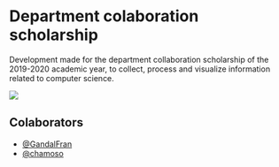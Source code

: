 # Department colaboration scholarship

Development made for the department collaboration scholarship of the 2019-2020 academic year, to collect, process and visualize information related to computer science.

<a>
  <img src="https://github.com/Gandalfran/colaboracion/blob/master/doc/architecture.png" align="center">
</a>

## Colaborators
- [@GandalFran](https://github.com/GandalFran)
- [@chamoso](https://github.com/chamoso)
